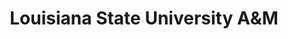 ---
title: 'Louisiana State University A&M'
year: '2007'
degree: 'BFA Graphic Design'
education_logo: /assets/logos/lsu-logo.png
---